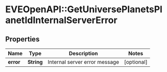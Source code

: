 # EVEOpenAPI::GetUniversePlanetsPlanetIdInternalServerError

## Properties
Name | Type | Description | Notes
------------ | ------------- | ------------- | -------------
**error** | **String** | Internal server error message | [optional] 


